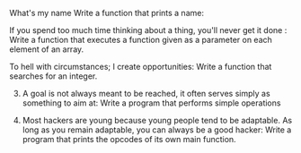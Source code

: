 What's my name
Write a function that prints a name:

 If you spend too much time thinking about a thing, you'll never get it done :
 Write a function that executes a function given as a parameter on each element of an array.

 To hell with circumstances; I create opportunities:
 Write a function that searches for an integer.

 3. A goal is not always meant to be reached, it often serves simply as something to aim at:
 Write a program that performs simple operations

 4. Most hackers are young because young people tend to be adaptable. As long as you remain adaptable, you can always be a good hacker:
 Write a program that prints the opcodes of its own main function.
